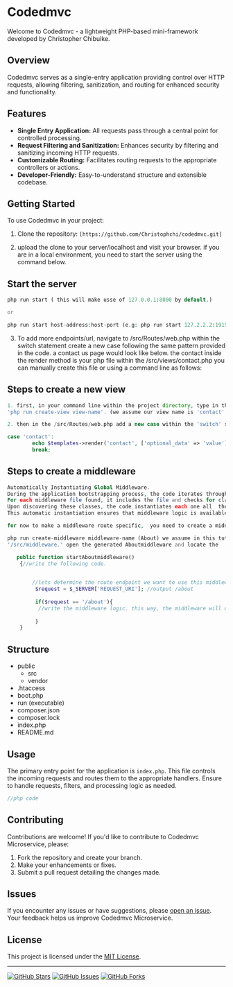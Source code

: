 # Codedmvc

Welcome to Codedmvc - a lightweight PHP-based mini-framework developed by Christopher Chibuike.

## Overview

Codedmvc serves as a single-entry application providing control over HTTP requests, allowing filtering, sanitization, and routing for enhanced security and functionality.

## Features

- **Single Entry Application:** All requests pass through a central point for controlled processing.
- **Request Filtering and Sanitization:** Enhances security by filtering and sanitizing incoming HTTP requests.
- **Customizable Routing:** Facilitates routing requests to the appropriate controllers or actions.
- **Developer-Friendly:** Easy-to-understand structure and extensible codebase.

## Getting Started

To use Codedmvc in your project:

1. Clone the repository: `[https://github.com/Christophchi/codedmvc.git]`

2. upload the clone to your server/localhost and visit your browser. if you
are in a local environment, you need to start the server using the command below.

## Start the server

```php
php run start ( this will make usse of 127.0.0.1:8000 by default.)

or

php run start host-address:host-port (e.g: php run start 127.2.2.2:1919)
```

3. To add more endpoints/url, navigate to /src/Routes/web.php within the switch statement create a new case following the same pattern provided in the code. a contact us page would look like below. the contact inside the render method is your php file within the /src/views/contact.php you can manually create this file or using a command line as follows: 

## Steps to create a new view

```php
1. first, in your command line within the project directory, type in this command.
'php run create-view view-name'. (we assume our view name is 'contact' in this tutorial.)

2. then in the /src/Routes/web.php add a new case within the 'switch' statement using the creatd view name in the format below. the view name is the first argument our render method takes so that is why i passed the contact first. then the second paremeter is the array of data needed within your view. This is completely optional but you may need it with time. to access the data in your contact view fie, you can simply echo it like this <?= $optional_data  ?> this will automatically output (value)

case 'contact':
        echo $templates->render('contact', ['optional_data' => 'value']);
        break;
```


## Steps to create a middleware
```php
Automatically Instantiating Global Middleware.
During the application bootstrapping process, the code iterates through the middleware files within the designated directory. => 'src\Middleware',
For each middleware file found, it includes the file and checks for classes defined within it.
Upon discovering these classes, the code instantiates each one all  the middleware instance is stored for global availability throughout the application.
This automatic instantiation ensures that middleware logic is available across all application endpoints. in the future, we intend to 'use the isGlobal property in the middleware classes to determine global and route specific middleware, then only instantiate the global middlewares across the application lifecycle.'

for now to make a middleware route specific,  you need to create a middleware using the following terminal command,

php run create-middleware middleware-name (About) we assume in this tutorial that middleware name si About. so php run create-middleware About. you can find the generated middleware file in 
'/src/middleware.' open the generated Aboutmiddleware and locate the  

   public function startAboutmiddleware()
    {//write the following code.
        

        //lets determine the route endpoint we want to use this middleware in.
         $request = $_SERVER['REQUEST_URI']; //output /about
        
         if($request == '/about'){
          //write the middleware logic. this way, the middleware will only run if we are accessing the about endpoint, e.g http://127.0.0.1/about
          
         }
    }


```

## Structure
- public
  - src
  - vendor
- .htaccess
- boot.php
- run (executable)
- composer.json
- composer.lock
- index.php
- README.md



## Usage

The primary entry point for the application is `index.php`. This file controls the incoming requests and routes them to the appropriate handlers. Ensure to handle requests, filters, and processing logic as needed.

```php
//php code
```

## Contributing

Contributions are welcome! If you'd like to contribute to Codedmvc Microservice, please:

1. Fork the repository and create your branch.
2. Make your enhancements or fixes.
3. Submit a pull request detailing the changes made.

## Issues

If you encounter any issues or have suggestions, please [open an issue](../../issues). Your feedback helps us improve Codedmvc Microservice.

## License

This project is licensed under the [MIT License](LICENSE).

---

[![GitHub Stars](https://img.shields.io/github/stars/christophchi/codedmvc.svg?style=flat&label=Stars)](https://github.com/christophchi/codedmvc)
[![GitHub Issues](https://img.shields.io/github/issues/christophchi/codedmvc.svg)](https://github.com/christophchi/codedmvc/issues)
[![GitHub Forks](https://img.shields.io/github/forks/christophchi/codedmvc.svg?style=flat&label=Forks)](https://github.com/christophchi/codedmvc/network)
```